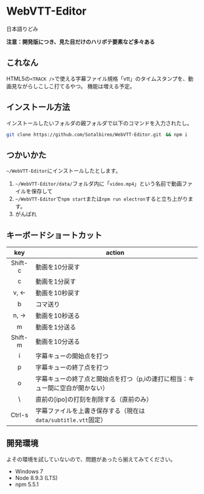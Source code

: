 # WebVTT-Editor

日本語りどみ

**注意：開発版につき、見た目だけのハリボテ要素など多々ある**

## これなん

HTML5の`<TRACK />`で使える字幕ファイル規格「vtt」のタイムスタンプを、動画見ながらしこしこ打てるやつ。
機能は増える予定。

## インストール方法

インストールしたいフォルダの親フォルダで以下のコマンドを入力されたし。

```bash
git clone https://github.com/Sotalbireo/WebVTT-Editor.git　&& npm i
```

## つかいかた

`~/WebVTT-Editor`にインストールしたとします。

1. `~/WebVTT-Editor/data/`フォルダ内に「`video.mp4`」という名前で動画ファイルを保存して
1. `~/WebVTT-Editor`で`npm start`または`npm run electron`すると立ち上がります。
1. がんばれ

## キーボードショートカット

key | action
:---:|---
Shift-c | 動画を10分戻す
c | 動画を1分戻す
v, ← | 動画を10秒戻す
b | コマ送り
n, → | 動画を10秒送る
m | 動画を1分送る
Shift-m | 動画を10分送る
i | 字幕キューの開始点を打つ
p | 字幕キューの終了点を打つ
o | 字幕キューの終了点と開始点を打つ（p,iの連打に相当：キュー間に空白が開かない）
\ | 直前の[ipo]の打刻を削除する（直前のみ）
Ctrl-s | 字幕ファイルを上書き保存する（現在は`data/subtitle.vtt`固定）

## 開発環境

よその環境を試していないので、問題があったら揃えてみてください。

* Windows 7
* Node 8.9.3 (LTS)
* npm 5.5.1
